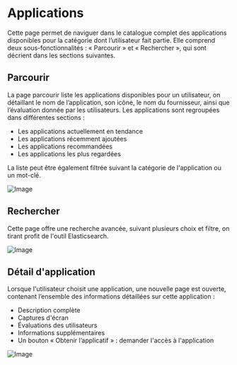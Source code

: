 # Applications

Cette page permet de naviguer dans le catalogue complet des applications disponibles pour la catégorie dont l’utilisateur fait partie. Elle comprend deux sous-fonctionnalités : « Parcourir » et « Rechercher », qui sont décrient dans les sections suivantes.

## Parcourir

La page parcourir liste les applications disponibles pour un utilisateur, on détaillant le nom de l’application, son icône, le nom du fournisseur, ainsi que l’évaluation donnée par les utilisateurs. Les applications sont regroupées dans différentes sections :

* Les applications actuellement en tendance
* Les applications récemment ajoutées
* Les applications recommandées
* Les applications les plus regardées

La liste peut être également filtrée suivant la catégorie de l'application ou un mot-clé.

![Image](/images/guide/explore/apps/explore-apps.png)

## Rechercher

Cette page offre une recherche avancée, suivant plusieurs choix et filtre, on tirant profit de l'outil Elasticsearch.

![Image](/images/guide/explore/apps/explore-apps-search.png)

## Détail d'application

Lorsque l'utilisateur choisit une application, une nouvelle page est ouverte, contenant l’ensemble des informations détaillées sur cette application :

* Description complète
* Captures d'écran
* Évaluations des utilisateurs
* Informations supplémentaires
* Un bouton « Obtenir l’applicatif » : demander l'accès à l'application

![Image](/images/guide/explore/apps/explore-apps-detail.png)
